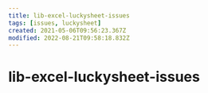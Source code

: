 ```yaml
---
title: lib-excel-luckysheet-issues
tags: [issues, luckysheet]
created: 2021-05-06T09:56:23.367Z
modified: 2022-08-21T09:58:18.832Z
---
```


# lib-excel-luckysheet-issues


